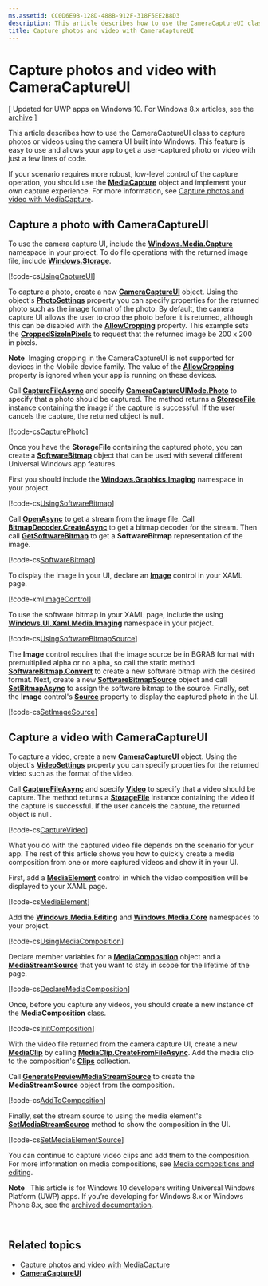 ```yaml
---
ms.assetid: CC0D6E9B-128D-488B-912F-318F5EE2B8D3
description: This article describes how to use the CameraCaptureUI class to capture photos or videos using the camera UI built into Windows.
title: Capture photos and video with CameraCaptureUI
---
```


# Capture photos and video with CameraCaptureUI

\[ Updated for UWP apps on Windows 10. For Windows 8.x articles, see the [archive](http://go.microsoft.com/fwlink/p/?linkid=619132) \]


This article describes how to use the CameraCaptureUI class to capture photos or videos using the camera UI built into Windows. This feature is easy to use and allows your app to get a user-captured photo or video with just a few lines of code.

If your scenario requires more robust, low-level control of the capture operation, you should use the [**MediaCapture**](https://msdn.microsoft.com/library/windows/apps/br241124) object and implement your own capture experience. For more information, see [Capture photos and video with MediaCapture](capture-photos-and-video-with-mediacapture.md).

## Capture a photo with CameraCaptureUI

To use the camera capture UI, include the [**Windows.Media.Capture**](https://msdn.microsoft.com/library/windows/apps/br226738) namespace in your project. To do file operations with the returned image file, include [**Windows.Storage**](https://msdn.microsoft.com/library/windows/apps/br227346).

[!code-cs[UsingCaptureUI](./code/CameraCaptureUIWin10/cs/MainPage.xaml.cs#SnippetUsingCaptureUI)]

To capture a photo, create a new [**CameraCaptureUI**](https://msdn.microsoft.com/library/windows/apps/br241030) object. Using the object's [**PhotoSettings**](https://msdn.microsoft.com/library/windows/apps/br241058) property you can specify properties for the returned photo such as the image format of the photo. By default, the camera capture UI allows the user to crop the photo before it is returned, although this can be disabled with the [**AllowCropping**](https://msdn.microsoft.com/library/windows/apps/br241042) property. This example sets the [**CroppedSizeInPixels**](https://msdn.microsoft.com/library/windows/apps/br241044) to request that the returned image be 200 x 200 in pixels.

**Note**  Imaging cropping in the CameraCaptureUI is not supported for devices in the Mobile device family. The value of the [**AllowCropping**](https://msdn.microsoft.com/library/windows/apps/br241042) property is ignored when your app is running on these devices.

Call [**CaptureFileAsync**](https://msdn.microsoft.com/library/windows/apps/br241057) and specify [**CameraCaptureUIMode.Photo**](https://msdn.microsoft.com/library/windows/apps/br241040) to specify that a photo should be captured. The method returns a [**StorageFile**](https://msdn.microsoft.com/library/windows/apps/br227171) instance containing the image if the capture is successful. If the user cancels the capture, the returned object is null.

[!code-cs[CapturePhoto](./code/CameraCaptureUIWin10/cs/MainPage.xaml.cs#SnippetCapturePhoto)]

Once you have the **StorageFile** containing the captured photo, you can create a [**SoftwareBitmap**](https://msdn.microsoft.com/library/windows/apps/dn887358) object that can be used with several different Universal Windows app features.

First you should include the [**Windows.Graphics.Imaging**](https://msdn.microsoft.com/library/windows/apps/br226400) namespace in your project.

[!code-cs[UsingSoftwareBitmap](./code/CameraCaptureUIWin10/cs/MainPage.xaml.cs#SnippetUsingSoftwareBitmap)]

Call [**OpenAsync**](https://msdn.microsoft.com/library/windows/apps/br227116) to get a stream from the image file. Call [**BitmapDecoder.CreateAsync**](https://msdn.microsoft.com/library/windows/apps/br226182) to get a bitmap decoder for the stream. Then call [**GetSoftwareBitmap**](https://msdn.microsoft.com/library/windows/apps/dn887332) to get a **SoftwareBitmap** representation of the image.

[!code-cs[SoftwareBitmap](./code/CameraCaptureUIWin10/cs/MainPage.xaml.cs#SnippetSoftwareBitmap)]

To display the image in your UI, declare an [**Image**](https://msdn.microsoft.com/library/windows/apps/br242752) control in your XAML page.

[!code-xml[ImageControl](./code/CameraCaptureUIWin10/cs/MainPage.xaml#SnippetImageControl)]

To use the software bitmap in your XAML page, include the using [**Windows.UI.Xaml.Media.Imaging**](https://msdn.microsoft.com/library/windows/apps/br243258) namespace in your project.

[!code-cs[UsingSoftwareBitmapSource](./code/CameraCaptureUIWin10/cs/MainPage.xaml.cs#SnippetUsingSoftwareBitmapSource)]

The **Image** control requires that the image source be in BGRA8 format with premultiplied alpha or no alpha, so call the static method [**SoftwareBitmap.Convert**](https://msdn.microsoft.com/library/windows/apps/dn887362) to create a new software bitmap with the desired format. Next, create a new [**SoftwareBitmapSource**](https://msdn.microsoft.com/library/windows/apps/dn997854) object and call [**SetBitmapAsync**](https://msdn.microsoft.com/library/windows/apps/dn997856) to assign the software bitmap to the source. Finally, set the **Image** control's [**Source**](https://msdn.microsoft.com/library/windows/apps/br242760) property to display the captured photo in the UI.

[!code-cs[SetImageSource](./code/CameraCaptureUIWin10/cs/MainPage.xaml.cs#SnippetSetImageSource)]

## Capture a video with CameraCaptureUI

To capture a video, create a new [**CameraCaptureUI**](https://msdn.microsoft.com/library/windows/apps/br241030) object. Using the object's [**VideoSettings**](https://msdn.microsoft.com/library/windows/apps/br241059) property you can specify properties for the returned video such as the format of the video.

Call [**CaptureFileAsync**](https://msdn.microsoft.com/library/windows/apps/br241057) and specify [**Video**](https://msdn.microsoft.com/library/windows/apps/br241059) to specify that a video should be capture. The method returns a [**StorageFile**](https://msdn.microsoft.com/library/windows/apps/br227171) instance containing the video if the capture is successful. If the user cancels the capture, the returned object is null.

[!code-cs[CaptureVideo](./code/CameraCaptureUIWin10/cs/MainPage.xaml.cs#SnippetCaptureVideo)]

What you do with the captured video file depends on the scenario for your app. The rest of this article shows you how to quickly create a media composition from one or more captured videos and show it in your UI.

First, add a [**MediaElement**](https://msdn.microsoft.com/library/windows/apps/br242926) control in which the video composition will be displayed to your XAML page.

[!code-cs[MediaElement](./code/CameraCaptureUIWin10/cs/MainPage.xaml#SnippetMediaElement)]

Add the [**Windows.Media.Editing**](https://msdn.microsoft.com/library/windows/apps/dn640565) and [**Windows.Media.Core**](https://msdn.microsoft.com/library/windows/apps/dn278962) namespaces to your project.


[!code-cs[UsingMediaComposition](./code/CameraCaptureUIWin10/cs/MainPage.xaml.cs#SnippetUsingMediaComposition)]

Declare member variables for a [**MediaComposition**](https://msdn.microsoft.com/library/windows/apps/dn652646) object and a [**MediaStreamSource**](https://msdn.microsoft.com/library/windows/apps/dn282716) that you want to stay in scope for the lifetime of the page.

[!code-cs[DeclareMediaComposition](./code/CameraCaptureUIWin10/cs/MainPage.xaml.cs#SnippetDeclareMediaComposition)]

Once, before you capture any videos, you should create a new instance of the **MediaComposition** class.

[!code-cs[InitComposition](./code/CameraCaptureUIWin10/cs/MainPage.xaml.cs#SnippetInitComposition)]

With the video file returned from the camera capture UI, create a new [**MediaClip**](https://msdn.microsoft.com/library/windows/apps/dn652596) by calling [**MediaClip.CreateFromFileAsync**](https://msdn.microsoft.com/library/windows/apps/dn652607). Add the media clip to the composition's [**Clips**](https://msdn.microsoft.com/library/windows/apps/dn652648) collection.

Call [**GeneratePreviewMediaStreamSource**](https://msdn.microsoft.com/library/windows/apps/dn652674) to create the **MediaStreamSource** object from the composition.

[!code-cs[AddToComposition](./code/CameraCaptureUIWin10/cs/MainPage.xaml.cs#SnippetAddToComposition)]

Finally, set the stream source to using the media element's [**SetMediaStreamSource**](https://msdn.microsoft.com/library/windows/apps/dn299029) method to show the composition in the UI.

[!code-cs[SetMediaElementSource](./code/CameraCaptureUIWin10/cs/MainPage.xaml.cs#SnippetSetMediaElementSource)]

You can continue to capture video clips and add them to the composition. For more information on media compositions, see [Media compositions and editing](media-compositions-and-editing.md).

**Note**  
This article is for Windows 10 developers writing Universal Windows Platform (UWP) apps. If you’re developing for Windows 8.x or Windows Phone 8.x, see the [archived documentation](http://go.microsoft.com/fwlink/p/?linkid=619132).

 

## Related topics

* [Capture photos and video with MediaCapture](capture-photos-and-video-with-mediacapture.md)
* [**CameraCaptureUI**](https://msdn.microsoft.com/library/windows/apps/br241030)
 

 




